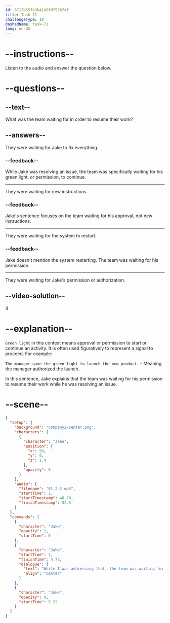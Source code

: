 ```yaml
---
id: 6717b55fb3b4160fd757b7af
title: Task 71
challengeType: 19
dashedName: task-71
lang: en-US
---
```


<!-- (Audio) Jake: While I was addressing that, the team was waiting for my green light to proceed. -->

# --instructions--

Listen to the audio and answer the question below.

# --questions--

## --text--

What was the team waiting for in order to resume their work?

## --answers--

They were waiting for Jake to fix everything.

### --feedback--

While Jake was resolving an issue, the team was specifically waiting for his green light, or permission, to continue.

---

They were waiting for new instructions.

### --feedback--

Jake's sentence focuses on the team waiting for his approval, not new instructions.

---

They were waiting for the system to restart.

### --feedback--

Jake doesn't mention the system restarting. The team was waiting for his permission.

---

They were waiting for Jake's permission or authorization.

## --video-solution--

4

# --explanation--

`Green light` in this context means approval or permission to start or continue an activity. It is often used figuratively to represent a signal to proceed. For example: 

`The manager gave the green light to launch the new product.` - Meaning the manager authorized the launch. 

In this sentence, Jake explains that the team was waiting for his permission to resume their work while he was resolving an issue.

# --scene--

```json
{
  "setup": {
    "background": "company2-center.png",
    "characters": [
      {
        "character": "Jake",
        "position": {
          "x": 50,
          "y": 0,
          "z": 1.4
        },
        "opacity": 0
      }
    ],
    "audio": {
      "filename": "B1_2-2.mp3",
      "startTime": 1,
      "startTimestamp": 48.78,
      "finishTimestamp": 52.5
    }
  },
  "commands": [
    {
      "character": "Jake",
      "opacity": 1,
      "startTime": 0
    },
    {
      "character": "Jake",
      "startTime": 1,
      "finishTime": 4.72,
      "dialogue": {
        "text": "While I was addressing that, the team was waiting for my green light to proceed.",
        "align": "center"
      }
    },
    {
      "character": "Jake",
      "opacity": 0,
      "startTime": 5.22
    }
  ]
}
```
